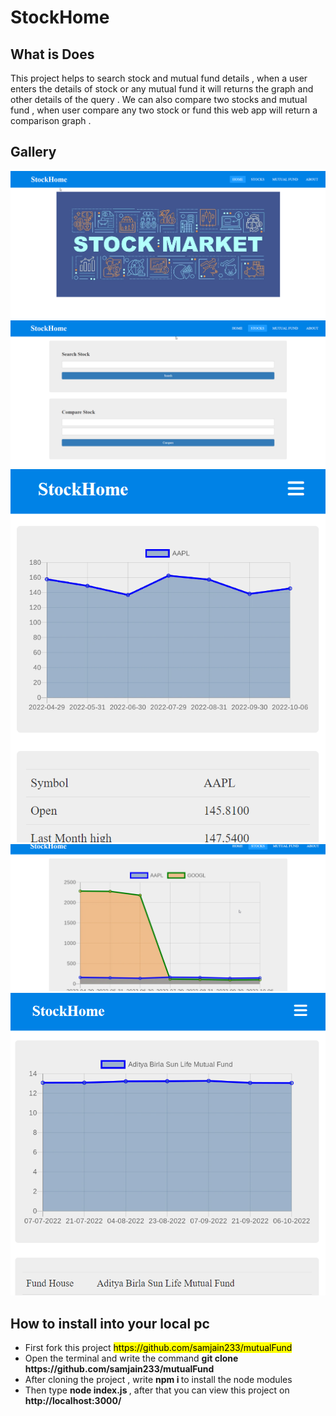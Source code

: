 <h1>StockHome</h1>
<h2>What is Does </h2>
<p>This project helps to search stock and mutual fund details , when a user enters the details of stock or any mutual fund it will returns the graph and other details of the query . We can also compare two stocks and mutual fund , when user compare any two stock or fund this web app will return a comparison graph .</p>
<h2>Gallery</h2>
<img src="displayimg/1.png">
<img src="displayimg/2.png">
<img src="displayimg/3.png">
<img src="displayimg/4.png">
<img src="displayimg/5.png">
<h2>How to install into your local pc</h2>
<ul>
  <li>First fork this project <mark>https://github.com/samjain233/mutualFund</mark> </li>
  <li>Open the terminal and write the command <strong> git clone https://github.com/samjain233/mutualFund </strong> </li>
  <li>After cloning the project , write <strong>npm i </strong>to install the node modules </li>
  <li>Then type <strong>node index.js </strong>, after that you can view this project on<strong> http://localhost:3000/ </strong> </li>
 </ul>
